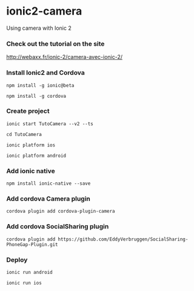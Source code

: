 # ionic2-camera
Using camera with Ionic 2

### Check out the tutorial on the site
http://webaxx.fr/ionic-2/camera-avec-ionic-2/

### Install Ionic2 and Cordova
`npm install -g ionic@beta`

`npm install -g cordova`

### Create project
`ionic start TutoCamera --v2 --ts`

`cd TutoCamera`

`ionic platform ios`

`ionic platform android`


### Add ionic native
`npm install ionic-native --save`

### Add cordova Camera plugin
`cordova plugin add cordova-plugin-camera`

### Add cordova SocialSharing plugin
`cordova plugin add https://github.com/EddyVerbruggen/SocialSharing-PhoneGap-Plugin.git`

### Deploy
`ionic run android`

`ionic run ios`
